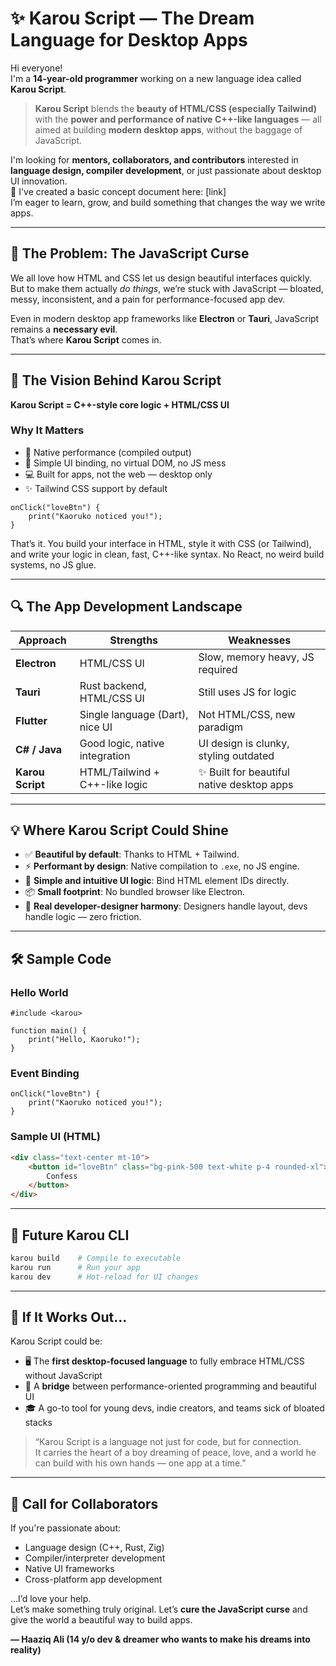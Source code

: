 # ✨ Karou Script — The Dream Language for Desktop Apps

Hi everyone!  
I'm a **14-year-old programmer** working on a new language idea called **Karou Script**.

> **Karou Script** blends the **beauty of HTML/CSS (especially Tailwind)** with the **power and performance of native C++-like languages** — all aimed at building **modern desktop apps**, without the baggage of JavaScript.

I'm looking for **mentors, collaborators, and contributors** interested in **language design, compiler development**, or just passionate about desktop UI innovation.  
🔗 I've created a basic concept document here: [link]  
I’m eager to learn, grow, and build something that changes the way we write apps.

---

## 🚫 The Problem: The JavaScript Curse

We all love how HTML and CSS let us design beautiful interfaces quickly.  
But to make them actually *do things*, we’re stuck with JavaScript — bloated, messy, inconsistent, and a pain for performance-focused app dev.

Even in modern desktop app frameworks like **Electron** or **Tauri**, JavaScript remains a **necessary evil**.  
That’s where **Karou Script** comes in.

---

## 🌟 The Vision Behind Karou Script

**Karou Script = C++-style core logic + HTML/CSS UI**

### Why It Matters

- 🧠 Native performance (compiled output)
- 🎨 Simple UI binding, no virtual DOM, no JS mess
- 💻 Built for apps, not the web — desktop only
- ✨ Tailwind CSS support by default

```ks
onClick("loveBtn") {
    print("Kaoruko noticed you!");
}
```

That’s it. You build your interface in HTML, style it with CSS (or Tailwind), and write your logic in clean, fast, C++-like syntax. No React, no weird build systems, no JS glue.

---

## 🔍 The App Development Landscape

| Approach     | Strengths                     | Weaknesses                            |
|--------------|-------------------------------|----------------------------------------|
| **Electron** | HTML/CSS UI                   | Slow, memory heavy, JS required        |
| **Tauri**    | Rust backend, HTML/CSS UI     | Still uses JS for logic                |
| **Flutter**  | Single language (Dart), nice UI | Not HTML/CSS, new paradigm             |
| **C# / Java**| Good logic, native integration| UI design is clunky, styling outdated |
| **Karou Script** | HTML/Tailwind + C++-like logic | ✨ Built for beautiful native desktop apps |

---

## 💡 Where Karou Script Could Shine

- ✅ **Beautiful by default**: Thanks to HTML + Tailwind.
- ⚡ **Performant by design**: Native compilation to `.exe`, no JS engine.
- 🔗 **Simple and intuitive UI logic**: Bind HTML element IDs directly.
- 📦 **Small footprint**: No bundled browser like Electron.
- 🧠 **Real developer-designer harmony**: Designers handle layout, devs handle logic — zero friction.

---

## 🛠️ Sample Code

### Hello World

```ks
#include <karou>

function main() {
    print("Hello, Kaoruko!");
}
```

### Event Binding

```ks
onClick("loveBtn") {
    print("Kaoruko noticed you!");
}
```

### Sample UI (HTML)

```html
<div class="text-center mt-10">
    <button id="loveBtn" class="bg-pink-500 text-white p-4 rounded-xl">
        Confess
    </button>
</div>
```

---

## 🔧 Future Karou CLI

```bash
karou build    # Compile to executable
karou run      # Run your app
karou dev      # Hot-reload for UI changes
```

---

## 🎯 If It Works Out...

Karou Script could be:

- 🖥️ The **first desktop-focused language** to fully embrace HTML/CSS without JavaScript
- 🔗 A **bridge** between performance-oriented programming and beautiful UI
- 🎓 A go-to tool for young devs, indie creators, and teams sick of bloated stacks

> “Karou Script is a language not just for code, but for connection.  
> It carries the heart of a boy dreaming of peace, love, and a world he can build with his own hands — one app at a time.”

---

## 💬 Call for Collaborators

If you're passionate about:

- Language design (C++, Rust, Zig)
- Compiler/interpreter development
- Native UI frameworks
- Cross-platform app development

…I’d love your help.  
Let’s make something truly original. Let’s **cure the JavaScript curse** and give the world a beautiful way to build apps.



**— Haaziq Ali (14 y/o dev & dreamer who wants to make his dreams into reality)**
